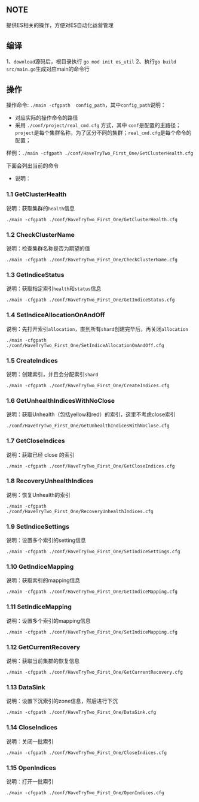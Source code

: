 ## NOTE
提供ES相关的操作，方便对ES自动化运营管理

## 编译
1、`download`源码后，根目录执行 `go mod init es_util`
2、执行`go build src/main.go`生成对应main的命令行

## 操作
操作命令: `./main -cfgpath  config_path`，其中`config_path`说明：
- 对应实际的操作命令的路径
- 采用 `./conf/project/real_cmd.cfg` 方式，其中 `conf`是配置的主路径；`project`是每个集群名称，为了区分不同的集群；`real_cmd.cfg`是每个命令的配置；

样例：`./main -cfgpath ./conf/HaveTryTwo_First_One/GetClusterHealth.cfg`

下面会列出当前的命令
- 说明：

### 1.1 GetClusterHealth
说明：获取集群的`health`信息
```
./main -cfgpath ./conf/HaveTryTwo_First_One/GetClusterHealth.cfg

```

### 1.2 CheckClusterName
说明：检查集群名称是否为期望的值
```
./main -cfgpath ./conf/HaveTryTwo_First_One/CheckClusterName.cfg
```

### 1.3 GetIndiceStatus
说明：获取指定索引`health`和`status`信息
```
./main -cfgpath ./conf/HaveTryTwo_First_One/GetIndiceStatus.cfg
```

### 1.4 SetIndiceAllocationOnAndOff
说明：先打开索引`allocation`，直到所有`shard`创建完毕后，再关闭`allocation`
```
./main -cfgpath ./conf/HaveTryTwo_First_One/SetIndiceAllocationOnAndOff.cfg
```

### 1.5 CreateIndices
说明：创建索引，并且会分配索引`shard`
```
./main -cfgpath ./conf/HaveTryTwo_First_One/CreateIndices.cfg
```

### 1.6 GetUnhealthIndicesWithNoClose
说明：获取Unhealth（包括yellow和red）的索引，这里不考虑close索引
```
./conf/HaveTryTwo_First_One/GetUnhealthIndicesWithNoClose.cfg
```

### 1.7 GetCloseIndices
说明：获取已经 close 的索引
```
./main -cfgpath ./conf/HaveTryTwo_First_One/GetCloseIndices.cfg
```

### 1.8 RecoveryUnhealthIndices
说明：恢复Unhealth的索引
```
./main -cfgpath ./conf/HaveTryTwo_First_One/RecoveryUnhealthIndices.cfg
```

### 1.9 SetIndiceSettings
说明：设置多个索引的setting信息
```
./main -cfgpath ./conf/HaveTryTwo_First_One/SetIndiceSettings.cfg
```

### 1.10 GetIndiceMapping
说明：获取索引的mapping信息
```
./main -cfgpath ./conf/HaveTryTwo_First_One/GetIndiceMapping.cfg
```

### 1.11 SetIndiceMapping
说明：设置多个索引的mapping信息
```
./main -cfgpath ./conf/HaveTryTwo_First_One/SetIndiceMapping.cfg
```

### 1.12 GetCurrentRecovery
说明：获取当前集群的恢复信息
```
./main -cfgpath ./conf/HaveTryTwo_First_One/GetCurrentRecovery.cfg
```

### 1.13 DataSink
说明：设置下沉索引的zone信息，然后进行下沉
```
./main -cfgpath ./conf/HaveTryTwo_First_One/DataSink.cfg
```

### 1.14 CloseIndices
说明：关闭一批索引
```
./main -cfgpath ./conf/HaveTryTwo_First_One/CloseIndices.cfg
```

### 1.15 OpenIndices
说明：打开一批索引
```
./main -cfgpath ./conf/HaveTryTwo_First_One/OpenIndices.cfg
```
